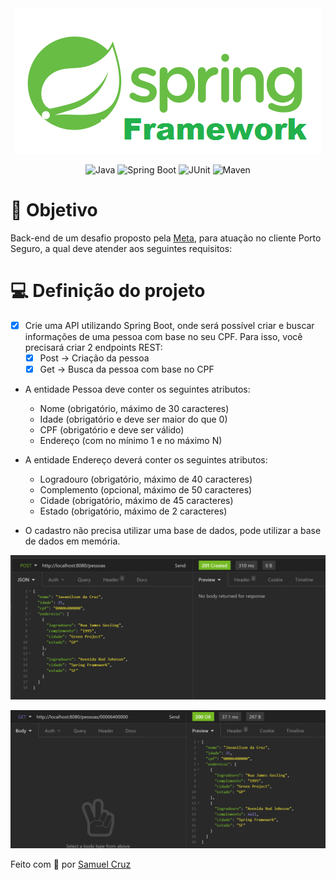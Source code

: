 <div align="center">
    <img src="github/spring-framework.png" alt="Spring Framework">
</div>
</p>
<div align="center">
    <img src="https://img.shields.io/badge/-Java-red?style=for-the-badge" alt="Java">
    <img src="https://img.shields.io/badge/-SpringBoot-green?style=for-the-badge" alt="Spring Boot">
    <img src="https://img.shields.io/badge/-Junit-orange?style=for-the-badge" alt="JUnit">
    <img src="https://img.shields.io/badge/-maven-blue?style=for-the-badge" alt="Maven">
</div>

# 📝 Objetivo

Back-end de um desafio proposto pela [Meta](https://www.meta.com.br/), para atuação no cliente Porto Seguro, a qual deve atender aos seguintes requisitos:

# 💻 Definição do projeto
- [x] Crie uma API utilizando Spring Boot, onde será possível criar e buscar informações de uma pessoa com base no seu CPF.
  Para isso, você precisará criar 2 endpoints REST:
    - [x] Post -> Criação da pessoa
    - [x] Get -> Busca da pessoa com base no CPF

- A entidade Pessoa deve conter os seguintes atributos:
  - Nome (obrigatório, máximo de 30 caracteres)
  - Idade (obrigatório e deve ser maior do que 0)
  - CPF (obrigatório e deve ser válido)
  - Endereço (com no mínimo 1 e no máximo N)

- A entidade Endereço deverá conter os seguintes atributos:
  - Logradouro (obrigatório, máximo de 40 caracteres)
  - Complemento (opcional, máximo de 50 caracteres)
  - Cidade (obrigatório, máximo de 45 caracteres)
  - Estado (obrigatório, máximo de 2 caracteres)

- O cadastro não precisa utilizar uma base de dados, pode utilizar a base de dados em memória.

<div align="center">
  <img src="github/post.png" width="700" alt="requisicao-post">
  </p>
  <img src="github/get.png" width="700" alt="requisicao-get">
</div>

<p>    
  Feito com 🧡 por <a href="https://samuel-cruz.github.io/" target="_blank">Samuel Cruz</a>
</p>
